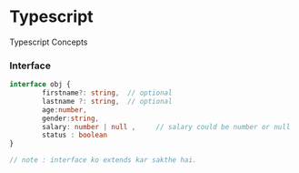 # Typescript
Typescript Concepts

### Interface 

```ts
interface obj {
        firstname?: string,  // optional
        lastname ?: string,  // optional
        age:number,
        gender:string,
        salary: number | null ,     // salary could be number or null
        status : boolean
}

// note : interface ko extends kar sakthe hai.
```
